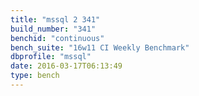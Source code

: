 ```yaml
---
title: "mssql 2 341"
build_number: "341"
benchid: "continuous"
bench_suite: "16w11 CI Weekly Benchmark"
dbprofile: "mssql"
date: 2016-03-17T06:13:49
type: bench
---
```

